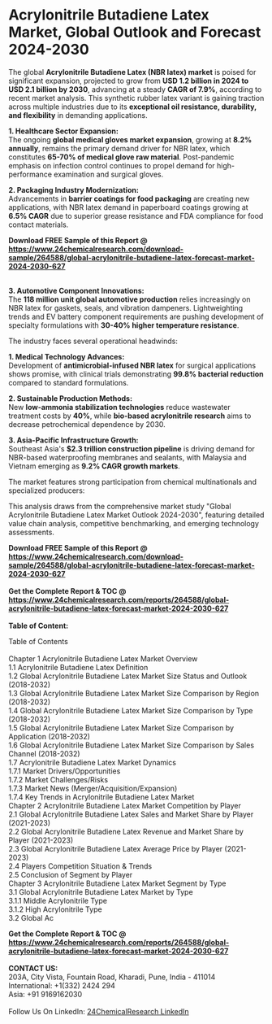 <h1>Acrylonitrile Butadiene Latex Market, Global Outlook and Forecast 2024-2030</h1><p>The global <strong>Acrylonitrile Butadiene Latex (NBR latex) market</strong> is poised for significant expansion, projected to grow from <strong>USD 1.2 billion in 2024 to USD 2.1 billion by 2030</strong>, advancing at a steady <strong>CAGR of 7.9%</strong>, according to recent market analysis. This synthetic rubber latex variant is gaining traction across multiple industries due to its <strong>exceptional oil resistance, durability, and flexibility</strong> in demanding applications.</p><p><strong>1. Healthcare Sector Expansion:</strong><br>
The ongoing <strong>global medical gloves market expansion</strong>, growing at <strong>8.2% annually</strong>, remains the primary demand driver for NBR latex, which constitutes <strong>65-70% of medical glove raw material</strong>. Post-pandemic emphasis on infection control continues to propel demand for high-performance examination and surgical gloves.</p><p><strong>2. Packaging Industry Modernization:</strong><br>
Advancements in <strong>barrier coatings for food packaging</strong> are creating new applications, with NBR latex demand in paperboard coatings growing at <strong>6.5% CAGR</strong> due to superior grease resistance and FDA compliance for food contact materials.</p><div><b>Download FREE Sample of this Report @ 
            <a href="https://www.24chemicalresearch.com/download-sample/264588/global-acrylonitrile-butadiene-latex-forecast-market-2024-2030-627">
            https://www.24chemicalresearch.com/download-sample/264588/global-acrylonitrile-butadiene-latex-forecast-market-2024-2030-627</a></b></div><br><p><strong>3. Automotive Component Innovations:</strong><br>
The <strong>118 million unit global automotive production</strong> relies increasingly on NBR latex for gaskets, seals, and vibration dampeners. Lightweighting trends and EV battery component requirements are pushing development of specialty formulations with <strong>30-40% higher temperature resistance</strong>.</p><p>The industry faces several operational headwinds:</p><p><strong>1. Medical Technology Advances:</strong><br>
Development of <strong>antimicrobial-infused NBR latex</strong> for surgical applications shows promise, with clinical trials demonstrating <strong>99.8% bacterial reduction</strong> compared to standard formulations.</p><p><strong>2. Sustainable Production Methods:</strong><br>
New <strong>low-ammonia stabilization technologies</strong> reduce wastewater treatment costs by <strong>40%</strong>, while <strong>bio-based acrylonitrile research</strong> aims to decrease petrochemical dependence by 2030.</p><p><strong>3. Asia-Pacific Infrastructure Growth:</strong><br>
Southeast Asia's <strong>$2.3 trillion construction pipeline</strong> is driving demand for NBR-based waterproofing membranes and sealants, with Malaysia and Vietnam emerging as <strong>9.2% CAGR growth markets</strong>.</p><p>The market features strong participation from chemical multinationals and specialized producers:</p><p>This analysis draws from the comprehensive market study "Global Acrylonitrile Butadiene Latex Market Outlook 2024-2030", featuring detailed value chain analysis, competitive benchmarking, and emerging technology assessments.</p><div><b>Download FREE Sample of this Report @ 
            <a href="https://www.24chemicalresearch.com/download-sample/264588/global-acrylonitrile-butadiene-latex-forecast-market-2024-2030-627">
            https://www.24chemicalresearch.com/download-sample/264588/global-acrylonitrile-butadiene-latex-forecast-market-2024-2030-627</a></b></div><br><div><b>Get the Complete Report & TOC @ 
            <a href="https://www.24chemicalresearch.com/reports/264588/global-acrylonitrile-butadiene-latex-forecast-market-2024-2030-627">
            https://www.24chemicalresearch.com/reports/264588/global-acrylonitrile-butadiene-latex-forecast-market-2024-2030-627</a></b></div><br>
            <b>Table of Content:</b><p>Table of Contents<br />
<br />
Chapter 1 Acrylonitrile Butadiene Latex Market Overview<br />
    1.1 Acrylonitrile Butadiene Latex Definition<br />
    1.2 Global Acrylonitrile Butadiene Latex Market Size Status and Outlook (2018-2032)<br />
    1.3 Global Acrylonitrile Butadiene Latex Market Size Comparison by Region (2018-2032)<br />
    1.4 Global Acrylonitrile Butadiene Latex Market Size Comparison by Type (2018-2032)<br />
    1.5 Global Acrylonitrile Butadiene Latex Market Size Comparison by Application (2018-2032)<br />
    1.6 Global Acrylonitrile Butadiene Latex Market Size Comparison by Sales Channel (2018-2032)<br />
    1.7 Acrylonitrile Butadiene Latex Market Dynamics<br />
        1.7.1 Market Drivers/Opportunities<br />
        1.7.2 Market Challenges/Risks<br />
        1.7.3 Market News (Merger/Acquisition/Expansion)<br />
        1.7.4 Key Trends in Acrylonitrile Butadiene Latex Market<br />
Chapter 2 Acrylonitrile Butadiene Latex Market Competition by Player<br />
    2.1 Global Acrylonitrile Butadiene Latex Sales and Market Share by Player (2021-2023)<br />
    2.2 Global Acrylonitrile Butadiene Latex Revenue and Market Share by Player (2021-2023)<br />
    2.3 Global Acrylonitrile Butadiene Latex Average Price by Player (2021-2023)<br />
    2.4 Players Competition Situation & Trends<br />
    2.5 Conclusion of Segment by Player<br />
Chapter 3 Acrylonitrile Butadiene Latex Market Segment by Type<br />
    3.1 Global Acrylonitrile Butadiene Latex Market by Type<br />
        3.1.1 Middle Acrylonitrile Type<br />
        3.1.2 High Acrylonitrile Type<br />
    3.2 Global Ac</p><div><b>Get the Complete Report & TOC @ 
            <a href="https://www.24chemicalresearch.com/reports/264588/global-acrylonitrile-butadiene-latex-forecast-market-2024-2030-627">
            https://www.24chemicalresearch.com/reports/264588/global-acrylonitrile-butadiene-latex-forecast-market-2024-2030-627</a></b></div><br><b>CONTACT US:</b><br>
            203A, City Vista, Fountain Road, Kharadi, Pune, India - 411014<br>
            International: +1(332) 2424 294<br>
            Asia: +91 9169162030 <br><br>
            Follow Us On LinkedIn: <a href="https://www.linkedin.com/company/24chemicalresearch/">24ChemicalResearch LinkedIn</a>
